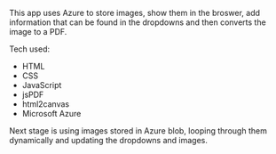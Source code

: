This app uses Azure to store images, show them in the broswer, add information that can be found in the dropdowns and then converts the image to a PDF.

Tech used:
- HTML
- CSS 
- JavaScript 
- jsPDF
- html2canvas
- Microsoft Azure

Next stage is using images stored in Azure blob, looping through them dynamically and updating the dropdowns and images.
